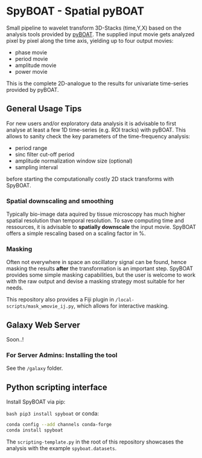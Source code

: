 # SpyBOAT - Spatial pyBOAT

Small pipeline to wavelet transform 3D-Stacks (time,Y,X) based on the analysis tools
provided by [pyBOAT](https://github.com/tensionhead/pyBOAT). The supplied input
movie gets analyzed pixel by pixel along the time axis, yielding up to
four output movies:

- phase movie
- period movie
- amplitude movie
- power movie

This is the complete 2D-analogue to the results for univariate time-series provided by pyBOAT.

## General Usage Tips 

For new users and/or exploratory data analysis it is advisable to first analyse at least a 
few 1D time-series (e.g. ROI tracks) with pyBOAT. This allows to sanity check the key parameters
of the time-frequency analysis:

 - period range
 - sinc filter cut-off period
 - amplitude normalization window size (optional)
 - sampling interval 
 
 before starting the computationally costly 2D stack transforms with SpyBOAT. 

### Spatial downscaling and smoothing

Typically bio-image data aquired by tissue microscopy has much higher spatial resolution 
than temporal resolution. To save computing time and ressources, it 
is advisable to **spatially downscale** the input movie. SpyBOAT offers a simple rescaling based
on a scaling factor in %. 

### Masking

Often not everywhere in space an oscillatory signal can be found, hence masking the results 
**after** the transformation is an important step. SpyBOAT provides some simple masking capabilities,
but the user is welcome to work with the raw output and devise a masking strategy most suitable for her needs.

This repository also provides a Fiji plugin in ```/local-scripts/mask_wmovie_ij.py```, which allows for interactive
masking.

## Galaxy Web Server

Soon..!

### For Server Admins: Installing the tool

See the ```/galaxy``` folder.

## Python scripting interface

Install SpyBOAT via pip: 

```bash pip3 install spyboat```
or conda:
```bash
conda config --add channels conda-forge
conda install spyboat
```
The ```scripting-template.py``` in the root of this repository
showcases the analysis with the example ```spyboat.datasets```.




